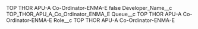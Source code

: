 <?xml version="1.0" encoding="UTF-8"?>
<CustomMetadata xmlns="http://soap.sforce.com/2006/04/metadata" xmlns:xsi="http://www.w3.org/2001/XMLSchema-instance" xmlns:xsd="http://www.w3.org/2001/XMLSchema">
    <label>TOP THOR APU-A Co-Ordinator-ENMA-E</label>
    <protected>false</protected>
    <values>
        <field>Developer_Name__c</field>
        <value xsi:type="xsd:string">TOP_THOR_APU_A_Co_Ordinator_ENMA_E</value>
    </values>
    <values>
        <field>Queue__c</field>
        <value xsi:type="xsd:string">TOP THOR APU-A Co-Ordinator-ENMA-E</value>
    </values>
    <values>
        <field>Role__c</field>
        <value xsi:type="xsd:string">TOP THOR APU-A Co-Ordinator-ENMA-E</value>
    </values>
</CustomMetadata>
